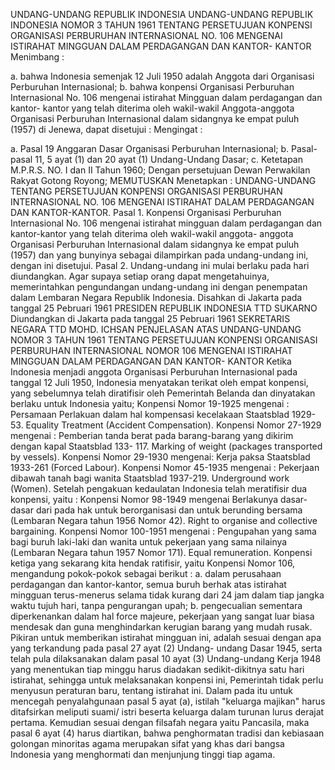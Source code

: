  UNDANG-UNDANG REPUBLIK INDONESIA UNDANG-UNDANG REPUBLIK INDONESIA NOMOR 3 TAHUN 1961 TENTANG PERSETUJUAN KONPENSI ORGANISASI PERBURUHAN INTERNASIONAL NO. 106 MENGENAI ISTIRAHAT MINGGUAN DALAM PERDAGANGAN DAN KANTOR- KANTOR
Menimbang :

a. bahwa Indonesia semenjak 12 Juli 1950 adalah Anggota dari Organisasi Perburuhan Internasional;
b. bahwa konpensi Organisasi Perburuhan Internasional No. 106 mengenai istirahat Mingguan dalam perdagangan dan kantor- kantor yang telah diterima oleh wakil-wakil Anggota-anggota Organisasi Perburuhan Internasional dalam sidangnya ke empat puluh (1957) di Jenewa, dapat disetujui :
Mengingat :

a. Pasal 19 Anggaran Dasar Organisasi Perburuhan Internasional;
b. Pasal-pasal 11, 5 ayat (1) dan 20 ayat (1) Undang-Undang Dasar;
c. Ketetapan M.P.R.S. NO. I dan II Tahun 1960; Dengan persetujuan Dewan Perwakilan Rakyat Gotong Royong; MEMUTUSKAN Menetapkan : UNDANG-UNDANG TENTANG PERSETUJUAN KONPENSI ORGANISASI PERBURUHAN INTERNASIONAL NO. 106 MENGENAI ISTIRAHAT DALAM PERDAGANGAN DAN KANTOR-KANTOR. Pasal 1. Konpensi Organisasi Perburuhan Internasional No. 106 mengenai istirahat mingguan dalam perdagangan dan kantor-kantor yang telah diterima oleh wakil-wakil anggota- anggota Organisasi Perburuhan Internasional dalam sidangnya ke empat puluh (1957) dan yang bunyinya sebagai dilampirkan pada undang-undang ini, dengan ini disetujui. Pasal 2. Undang-undang ini mulai berlaku pada hari diundangkan. Agar supaya setiap orang dapat mengetahuinya, memerintahkan pengundangan undang-undang ini dengan penempatan dalam Lembaran Negara Republik Indonesia. Disahkan di Jakarta pada tanggal 25 Pebruari 1961 PRESIDEN REPUBLIK INDONESIA TTD SUKARNO Diundangkan di Jakarta pada tanggal 25 Pebruari 1961 SEKRETARIS NEGARA TTD MOHD. ICHSAN PENJELASAN ATAS UNDANG-UNDANG NOMOR 3 TAHUN 1961 TENTANG PERSETUJUAN KONPENSI ORGANISASI PERBURUHAN INTERNASIONAL NOMOR 106 MENGENAI ISTIRAHAT MINGGUAN DALAM PERDAGANGAN DAN KANTOR- KANTOR Ketika Indonesia menjadi anggota Organisasi Perburuhan Internasional pada tanggal 12 Juli 1950, Indonesia menyatakan terikat oleh empat konpensi, yang sebelumnya telah diratifisir oleh Pemerintah Belanda dan dinyatakan berlaku untuk Indonesia yaitu; Konpensi Nomor 19-1925 mengenai : Persamaan Perlakuan dalam hal kompensasi kecelakaan Staatsblad 1929-53. Equality Treatment (Accident Compensation). Konpensi Nomor 27-1929 mengenai : Pemberian tanda berat pada barang-barang yang dikirim dengan kapal Staatsblad 133- 117. Marking of weight (packages transported by vessels). Konpensi Nomor 29-1930 mengenai: Kerja paksa Staatsblad 1933-261 (Forced Labour). Konpensi Nomor 45-1935 mengenai : Pekerjaan dibawah tanah bagi wanita Staatsblad 1937-219. Underground work (Women). Setelah pengakuan kedaulatan Indonesia telah meratifisir dua konpensi, yaitu : Konpensi Nomor 98-1949 mengenai Berlakunya dasar-dasar dari pada hak untuk berorganisasi dan untuk berunding bersama (Lembaran Negara tahun 1956 Nomor 42). Right to organise and collective bargaining. Konpensi Nomor 100-1951 mengenai : Pengupahan yang sama bagi buruh laki-laki dan wanita untuk pekerjaan yang sama nilainya (Lembaran Negara tahun 1957 Nomor 171). Equal remuneration. Konpensi ketiga yang sekarang kita hendak ratifisir, yaitu Konpensi Nomor 106, mengandung pokok-pokok sebagai berikut :
a. dalam perusahaan perdagangan dan kantor-kantor, semua buruh berhak atas istirahat mingguan terus-menerus selama tidak kurang dari 24 jam dalam tiap jangka waktu tujuh hari, tanpa pengurangan upah;
b. pengecualian sementara diperkenankan dalam hal force majeure, pekerjaan yang sangat luar biasa mendesak dan guna menghindarkan kerugian barang yang mudah rusak. Pikiran untuk memberikan istirahat mingguan ini, adalah sesuai dengan apa yang terkandung pada pasal 27 ayat (2) Undang- undang Dasar 1945, serta telah pula dilaksanakan dalam pasal 10 ayat (3) Undang-undang Kerja 1948 yang menentukan tiap minggu harus diadakan sedikit-dikitnya satu hari istirahat, sehingga untuk melaksanakan konpensi ini, Pemerintah tidak perlu menyusun peraturan baru, tentang istirahat ini. Dalam pada itu untuk mencegah penyalahgunaan pasal 5 ayat (a), istilah "keluarga majikan" harus ditafsirkan meliputi suami/ istri beserta keluarga dalam turunan lurus derajat pertama. Kemudian sesuai dengan filsafah negara yaitu Pancasila, maka pasal 6 ayat (4) harus diartikan, bahwa penghormatan tradisi dan kebiasaan golongan minoritas agama merupakan sifat yang khas dari bangsa Indonesia yang menghormati dan menjunjung tinggi tiap agama.